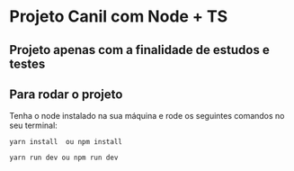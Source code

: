 # Projeto Canil com Node + TS

## Projeto apenas com a finalidade de estudos e testes

## Para rodar o projeto
Tenha o node instalado na sua máquina e rode os seguintes comandos no seu terminal:

``` yarn install  ou npm install ```

``` yarn run dev ou npm run dev ```


